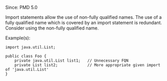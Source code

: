 Since: PMD 5.0

Import statements allow the use of non-fully qualified names.  The use of a fully qualified name
which is covered by an import statement is redundant.  Consider using the non-fully qualified name.

Example(s):
```
import java.util.List;

public class Foo {
    private java.util.List list1;   // Unnecessary FQN
    private List list2;             // More appropriate given import of 'java.util.List'
}
```
